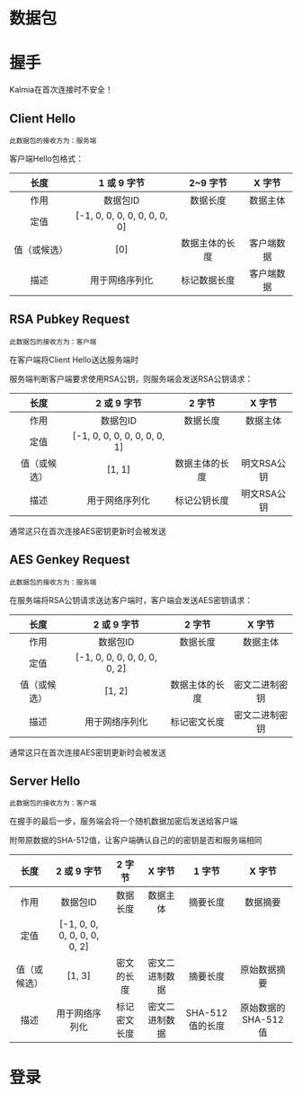 # 数据包

# 握手

Kalmia在首次连接时不安全！

## Client Hello

``` 此数据包的接收方为：服务端 ```

客户端Hello包格式：

|   长度   |           1 或 9 字节           | 2~9 字节  | X 字节  |
|:------:|:----------------------------:|:-------:|:-----:|
|   作用   |            数据包ID             |  数据长度   | 数据主体  |
|   定值   | [-1, 0, 0, 0, 0, 0, 0, 0, 0] |         |       |
| 值（或候选） |             [0]              | 数据主体的长度 | 客户端数据 |
|   描述   |           用于网络序列化            | 标记数据长度  | 客户端数据 |

## RSA Pubkey Request

``` 此数据包的接收方为：客户端 ```

在客户端将Client Hello送达服务端时

服务端判断客户端要求使用RSA公钥，则服务端会发送RSA公钥请求：

|   长度   |           2 或 9 字节           |  2 字节   |  X 字节   |
|:------:|:----------------------------:|:-------:|:-------:|
|   作用   |            数据包ID             |  数据长度   |  数据主体   |
|   定值   | [-1, 0, 0, 0, 0, 0, 0, 0, 1] |         |         |
| 值（或候选） |            [1, 1]            | 数据主体的长度 | 明文RSA公钥 |
|   描述   |           用于网络序列化            | 标记公钥长度  | 明文RSA公钥 |

通常这只在首次连接AES密钥更新时会被发送

## AES Genkey Request

``` 此数据包的接收方为：服务端 ```

在服务端将RSA公钥请求送达客户端时，客户端会发送AES密钥请求：

|   长度   |           2 或 9 字节           |  2 字节   |  X 字节   |
|:------:|:----------------------------:|:-------:|:-------:|
|   作用   |            数据包ID             |  数据长度   |  数据主体   |
|   定值   | [-1, 0, 0, 0, 0, 0, 0, 0, 2] |         |         |
| 值（或候选） |            [1, 2]            | 数据主体的长度 | 密文二进制密钥 |
|   描述   |           用于网络序列化            | 标记密文长度  | 密文二进制密钥 |

通常这只在首次连接AES密钥更新时会被发送

## Server Hello

``` 此数据包的接收方为：客户端 ```

在握手的最后一步，服务端会将一个随机数据加密后发送给客户端

附带原数据的SHA-512值，让客户端确认自己的的密钥是否和服务端相同

|   长度   |           2 或 9 字节           |  2 字节  |  X 字节   |    1 字节     |     X 字节      |
|:------:|:----------------------------:|:------:|:-------:|:-----------:|:-------------:|
|   作用   |            数据包ID             |  数据长度  |  数据主体   |    摘要长度     |     数据摘要      |
|   定值   | [-1, 0, 0, 0, 0, 0, 0, 0, 2] |        |         |             |               |
| 值（或候选） |            [1, 3]            | 密文的长度  | 密文二进制数据 |    摘要长度     |    原始数据摘要     |
|   描述   |           用于网络序列化            | 标记密文长度 | 密文二进制数据 | SHA-512值的长度 | 原始数据的SHA-512值 |

# 登录